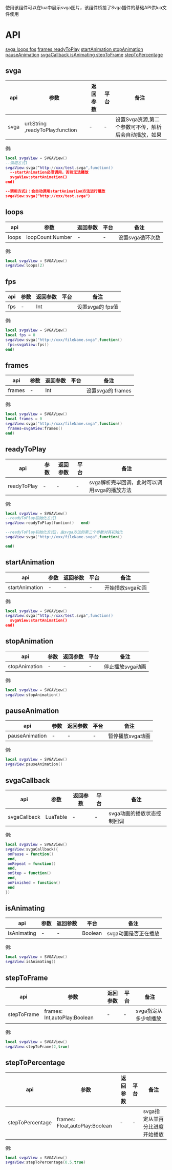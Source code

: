 使用该组件可以在lua中展示svga图片，该组件桥接了Svga插件的基础API供lua文件使用
# API

[svga ](#svga)
[loops ](#loops)
[fps](#fps)
[frames ](#frames)
[readyToPlay](#readyToPlay)
[startAnimation ](#startAnimation)
[stopAnimation](#stopAnimation)
[pauseAnimation](#pauseAnimation)
[svgaCallback ](#svgaCallback)
[isAnimating ](#isAnimating)
[stepToFrame](#stepToFrame)
[stepToPercentage](#stepToPercentage)



## svga
| api  |参数   |返回参数   |平台   |备注|
| ------------ | ------------ | ------------ | ------------ | ------------ |
| svga   |   url:String ,readyToPlay:function |   -| -|   设置Svga资源,第二个参数可不传，解析后会自动播放，如果|


例:
```lua
local svgaView = SVGAView()
--调用方式1
svgaView:svga(“http://xxx/test.svga",function() 
  --startAnimation必须调用，否则无法播放
  svgaView:startAnimation()
end)

--调用方式2：会自动调用startAnimation方法进行播放
svgaView:svga(“http://xxx/test.svga")
```

## loops
| api  |参数   |返回参数   |平台   |备注|
| ------------ | ------------ | ------------ | ------------ | ------------ |
| loops   |   loopCount:Number |   -| -|   设置svga循环次数|

例:
```lua
local svgaView = SVGAView()
svgaView:loops(2)
```

## fps
| api  |参数   |返回参数   |平台   |备注|
| ------------ | ------------ | ------------ | ------------ | ------------ |
| fps   |   -|   Int||   设置svga的 fps值|


例:
```lua
local svgaView = SVGAView()
local fps = 0
svgaView:svga("http://xxx/fileName.svga",function() 
 fps=svgaView:fps()
end)
```

## frames
| api  |参数   |返回参数   |平台   |备注|
| ------------ | ------------ | ------------ | ------------ | ------------ |
| frames   |   -|   Int||   设置svga的 frames|

例:
```lua
local svgaView = SVGAView()
local frames = 0
svgaView:svga("http://xxx/fileName.svga",function() 
 frames=svgaView:frames()
end)
```

## readyToPlay
| api  |参数   |返回参数   |平台   |备注|
| ------------ | ------------ | ------------ | ------------ | ------------ |
| readyToPlay   |   -|   -|-|   svga解析完毕回调，此时可以调用svga的播放方法|

例:
```lua
local svgaView = SVGAView()
--readyToPlay初始化方式1
svgaView:readyToPlay(funtion()   end)

--readyToPlay初始化方式2，由svga方法的第二个参数对其初始化
svgaView:svga("http://xxx/fileName.svga",function() 

end)
```

## startAnimation
| api  |参数   |返回参数   |平台   |备注|
| ------------ | ------------ | ------------ | ------------ | ------------ |
| startAnimation   |   -|   -|-|   开始播放svga动画|

例:
```lua
local svgaView = SVGAView()
svgaView:svga(“http://xxx/test.svga",function() 
  svgaView:startAnimation()
end)
```

## stopAnimation
| api  |参数   |返回参数   |平台   |备注|
| ------------ | ------------ | ------------ | ------------ | ------------ |
| stopAnimation   |   -|   -|-|   停止播放svga动画|

例:
```lua
local svgaView = SVGAView()
svgaView:stopAnimation()
```

## pauseAnimation
| api  |参数   |返回参数   |平台   |备注|
| ------------ | ------------ | ------------ | ------------ | ------------ |
| pauseAnimation   |   -|   -|-|   暂停播放svga动画|

例:
```lua
local svgaView = SVGAView()
svgaView:pauseAnimation()
```

## svgaCallback
| api  |参数   |返回参数   |平台   |备注|
| ------------ | ------------ | ------------ | ------------ | ------------ |
| svgaCallback   |   LuaTable|   -|-|   svga动画的播放状态控制回调|

例:
```lua
local svgaView = SVGAView()
svgaView:svgaCallback({
 onPause = function()
 end,
 onRepeat = function()
 end,
 onStep = function()
 end,
 onFinished = function()
 end
})

```
## isAnimating
| api  |参数   |返回参数   |平台   |备注|
| ------------ | ------------ | ------------ | ------------ | ------------ |
| isAnimating   |   -|   -|Boolean|   svga动画是否正在播放|

例:
```lua
local svgaView = SVGAView()
svgaView:isAnimating()
```
## stepToFrame
| api  |参数   |返回参数   |平台   |备注|
| ------------ | ------------ | ------------ | ------------ | ------------ |
| stepToFrame   | frames: Int,autoPlay:Boolean|   -|-|   svga指定从多少帧播放|

例:
```lua
local svgaView = SVGAView()
svgaView:stepToFrame(2,true)
```

## stepToPercentage
| api  |参数   |返回参数   |平台   |备注|
| ------------ | ------------ | ------------ | ------------ | ------------ |
| stepToPercentage   |   frames: Float,autoPlay:Boolean|   -|-|   svga指定从某百分比进度开始播放|

例:
```lua
local svgaView = SVGAView()
svgaView:stepToPercentage(0.5,true)
```
